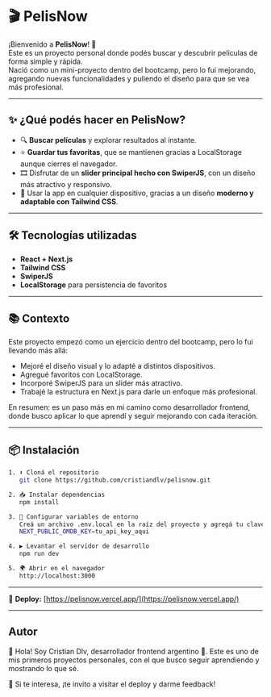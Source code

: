 # 🎬 PelisNow

¡Bienvenido a **PelisNow**! 🚀  
Este es un proyecto personal donde podés buscar y descubrir películas de forma simple y rápida.  
Nació como un mini-proyecto dentro del bootcamp, pero lo fui mejorando, agregando nuevas funcionalidades y puliendo el diseño para que se vea más profesional.

---

## ✨ ¿Qué podés hacer en PelisNow?

- 🔍 **Buscar películas** y explorar resultados al instante.
- ⭐ **Guardar tus favoritas**, que se mantienen gracias a LocalStorage aunque cierres el navegador.
- 🎞️ Disfrutar de un **slider principal hecho con SwiperJS**, con un diseño más atractivo y responsivo.
- 📱 Usar la app en cualquier dispositivo, gracias a un diseño **moderno y adaptable con Tailwind CSS**.

---

## 🛠️ Tecnologías utilizadas

- **React + Next.js**
- **Tailwind CSS**
- **SwiperJS**
- **LocalStorage** para persistencia de favoritos

---

## 📚 Contexto

Este proyecto empezó como un ejercicio dentro del bootcamp, pero lo fui llevando más allá:

- Mejoré el diseño visual y lo adapté a distintos dispositivos.
- Agregué favoritos con LocalStorage.
- Incorporé SwiperJS para un slider más atractivo.
- Trabajé la estructura en Next.js para darle un enfoque más profesional.

En resumen: es un paso más en mi camino como desarrollador frontend, donde busco aplicar lo que aprendí y seguir mejorando con cada iteración.

---

## 📦 Instalación

```bash
1. ⬇️ Cloná el repositorio
   git clone https://github.com/cristiandlv/pelisnow.git

2. 📥 Instalar dependencias
   npm install

3. 🔑 Configurar variables de entorno
   Creá un archivo .env.local en la raíz del proyecto y agregá tu clave de la OMDb API:
   NEXT_PUBLIC_OMDB_KEY=tu_api_key_aqui

4. ▶️ Levantar el servidor de desarrollo
   npm run dev

5. 🌍 Abrir en el navegador
   http://localhost:3000 
```
---

🚀 **Deploy:** [https://pelisnow.vercel.app/](https://pelisnow.vercel.app/)  

---


## Autor

👋 Hola! Soy Cristian Dlv, desarrollador frontend argentino 🚀.
Este es uno de mis primeros proyectos personales, con el que busco seguir aprendiendo y mostrando lo que sé.


📌 Si te interesa, ¡te invito a visitar el deploy y darme feedback!